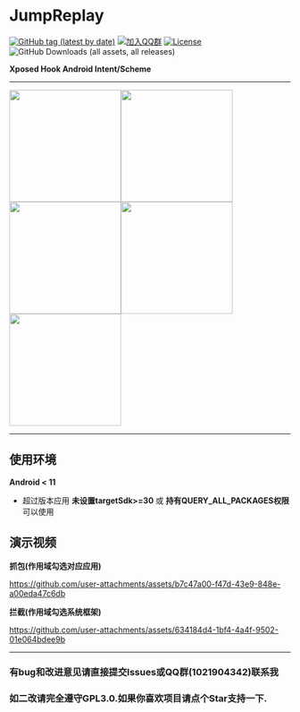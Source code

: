 # JumpReplay

[![GitHub tag (latest by date)](https://img.shields.io/github/v/tag/FourTwooo/JumpReplay?label=version&logo=github)](https://github.com/FourTwooo/JumpReplay/releases) 
[![加入QQ群](https://img.shields.io/badge/QQ群-1021904342-blue?logo=qq)](https://qm.qq.com/cgi-bin/qm/qr?k=6JWWosRVV0rtISqQKNVU5QY8KT0sBQP8&jump_from=webapi&authKey=kvD0trmJvJiWSeFVv1+WTUYBpalYGKh+dF3zgfpLDuByEmZF2wT8XXwC8QuT/tzQ) 
[![License](https://img.shields.io/badge/license-GPL%203.0-blue)](https://raw.githubusercontent.com/FourTwooo/JumpReplay/refs/heads/master/LICENSE) 
![GitHub Downloads (all assets, all releases)](https://img.shields.io/github/downloads/FourTwooo/JumpReplay/total?logo=github)

**Xposed Hook Android Intent/Scheme**

---

<img src="https://github.com/user-attachments/assets/73603153-6f74-468c-aff4-a3a921a6c1bc" width="200"/><img src="https://github.com/user-attachments/assets/1f3e256c-ff1d-402b-9d1d-52a353d68bb3" width="200"/><img src="https://github.com/user-attachments/assets/cc1c2e44-f5b4-4826-a957-72e727990bc4" width="200"/><img src="https://github.com/user-attachments/assets/b73e8411-abb1-4a06-9dcd-938b148f502e" width="200"/><img src="https://github.com/user-attachments/assets/7d1a4ede-337d-4c44-add8-0d739964bc33" width="200"/>


---
## 使用环境
**Android < 11**
- 超过版本应用 **未设置targetSdk>=30** 或 **持有QUERY_ALL_PACKAGES权限** 可以使用
## 演示视频

**抓包(作用域勾选对应应用)**

https://github.com/user-attachments/assets/b7c47a00-f47d-43e9-848e-a00eda47c6db

**拦截(作用域勾选系统框架)**

https://github.com/user-attachments/assets/634184d4-1bf4-4a4f-9502-01e064bdee9b

---

### 有bug和改进意见请直接提交Issues或QQ群(1021904342)联系我
### 如二改请完全遵守GPL3.0.如果你喜欢项目请点个Star支持一下.

